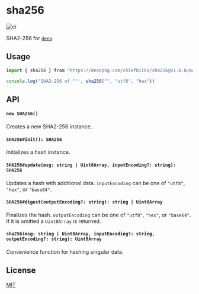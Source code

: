 # sha256

![ci](https://github.com/chiefbiiko/sha256/workflows/ci/badge.svg)

SHA2-256 for [`deno`](https://deno.land).

## Usage

``` ts
import { sha256 } from "https://denopkg.com/chiefbiiko/sha256@v1.0.0/mod.ts";

console.log('SHA2-256 of ""', sha256("", "utf8", "hex"))
```

## API

#### `new SHA256()`

Creates a new SHA2-256 instance.

#### `SHA256#init(): SHA256`

Initializes a hash instance.

#### `SHA256#update(msg: string | Uint8Array, inputEncoding?: string): SHA256`

Updates a hash with additional data. `inputEncoding` can be one of `"utf8"`, `"hex"`, or `"base64"`.

#### `SHA256#digest(outputEncoding?: string): string | Uint8Array`

Finalizes the hash. `outputEncoding` can be one of `"utf8"`, `"hex"`, or `"base64"`. If it is omitted a `Uint8Array` is returned.

#### `sha256(msg: string | Uint8Array, inputEncoding?: string, outputEncoding?: string): Uint8Array`

Convenience function for hashing singular data.

## License

[MIT](./LICENSE)
